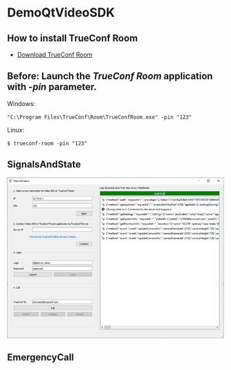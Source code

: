 # DemoQtVideoSDK

## How to install TrueConf Room

* [Download TrueConf Room](https://github.com/zoboff/tcroom/blob/master/install_trueconf_room.md)

## Before: Launch the *TrueConf Room* application with *-pin* parameter.

Windows:
```
"C:\Program Files\TrueConf\Room\TrueConfRoom.exe" -pin "123"
```

Linux:
```
$ trueconf-room -pin "123"
```

## SignalsAndState
![screenshot of the DemoQtVideoSDK main screen](screenshot.png)

## EmergencyCall